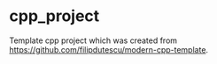 # cpp_project
Template cpp project which was created from https://github.com/filipdutescu/modern-cpp-template.
